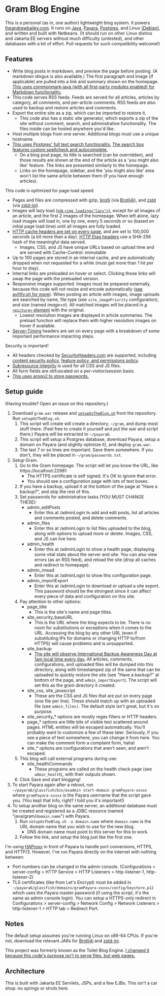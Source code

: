 # Gram Blog Engine

This is a personal (as in, one author) lightweight blog system. It powers [theandrewbailey.com](https://theandrewbailey.com/). It runs on [Java](https://openjdk.org/), [Payara](https://www.payara.fish/), [Postgres](https://www.postgresql.org/), and Linux [(Debian)](https://www.debian.org/), and written and built with Netbeans. (It should run on other Linux distros and Jakarta EE servers without much difficulty (untested), and other databases with a bit of effort. Pull requests for such compatibility welcome!)

## Features

* Write blog posts in markdown, and preview the page before posting. (A markdown dingus is also available.) The first paragraph and image (if applicable) are pulled into a link and summary shown on the homepage. [This uses commonmark-java (with all first-party modules enabled) for Markdown functionality.](https://github.com/commonmark/commonmark-java)
* This code serves RSS feeds. Feeds are served for all articles, articles by category, all comments, and per-article comments. RSS feeds are also used to backup and restore articles and comments.
* Export the entire site as a zip, which can be imported to restore it.
	* This code also has a static site generator, which exports a zip of the site without comment, search, and administrative functionality. The files inside can be hosted anywhere you'd like.
* Host multiple blogs from one server. Additional blogs must use a unique hostname.
* [This uses Postgres' full text search functionality.](https://www.postgresql.org/docs/current/textsearch.html) [The search box features custom spellcheck and autocomplete.](https://www.postgresql.org/docs/current/pgtrgm.html)
	* On a blog post page, its title is searched (can be overridden), and those results are shown at the end of the article as a 'you might also like' feature. The links are presented similarly to the homepage.
	* Links on the homepage, sidebar, and the 'you might also like' area won't list the same article between them (if you have enough articles).

This code is optimized for page load speed:

* Pages and files are compressed with gzip, [brotli](https://github.com/google/brotli) (via [Brotli4j](https://github.com/hyperxpro/Brotli4j)), and [zstd](https://github.com/facebook/zstd) (via [zstd-jni](https://github.com/luben/zstd-jni)).
* Images will lazy load [(via `<img loading="lazy">`)](https://developer.mozilla.org/en-US/docs/Web/HTML/Element/img#loading), except for all images of an article, and the first 2 images of the homepage. When left alone, lazy load images will load in, one by one, every 5 seconds or so (based on initial page load time) until all images are fully loaded.
* [HTTP cache headers are set on every page](https://developer.mozilla.org/en-US/docs/Web/HTTP/Caching), and are set to 100,000 seconds (a bit more than a day). [HTTP Etag headers](https://developer.mozilla.org/en-US/docs/Web/HTTP/Headers/ETag) use a SHA-256 hash of the meaningful data served.
	* Images, CSS, and JS have unique URLs based on upload time and are served with Cache-Control: immutable
* Up to 100 pages are stored in an internal cache, and are automatically dropped when not requested for a while (must get more than 1 hit per hour to stay).
* Internal links are preloaded on hover or select. Clicking those links will swap the page with the preloaded version.
* Responsive images supported. Images must be prepared externally, because this code will not resize and encode automatically ([see avifify.sh for more](https://gist.github.com/theandrewbailey/4e05e20a229ef2f2c1f9a6d0e326ec2a)). When posting an article with images, image uploads are searched by name, file type (see `site_imagePriority` configuration), and size (named *image*×*n*). All matched images will be placed in [a `<picture>` element](https://developer.mozilla.org/en-US/docs/Web/HTML/Element/picture) with the original.
	* Lowest resolution images are displayed in article summaries. The preload function will replace them with higher resolution images on hover if available.
* [Server-Timing](https://developer.mozilla.org/en-US/docs/Web/API/Performance_API/Server_timing) headers are set on every page with a breakdown of some important performance impacting steps.

Security is important!

* All headers checked by [SecurityHeaders.com](https://securityheaders.com/) are supported, including [content security policy](https://developer.mozilla.org/en-US/docs/Web/HTTP/CSP), [feature policy, and permissions policy](https://developer.mozilla.org/en-US/docs/Web/HTTP/Permissions_Policy).
* [Subresource integrity](https://developer.mozilla.org/en-US/docs/Web/Security/Subresource_Integrity) is used for all CSS and JS files.
* All form fields are obfuscated on a per-visitor/session basis.
* [This uses argon2 to store passwords.](https://github.com/Password4j/password4j)

## Setup guide

(Having trouble? Open an issue on this repository.)

1. Download `gram.war` release and [`setupUsTheBlog.sh`](https://github.com/theandrewbailey/gram/blob/master/setupUsTheBlog.sh) from the repository. Run `setupUsTheBlog.sh`.
	1. This script will create will create a directory, `~/gram`, and dump most stuff there. (Feel free to create it yourself and put the war and script there.) Payara will be extracted to `~/payara6`.
	1. This script will setup a Postgres database, download Payara, setup a domain on Payara (and slightly optimize it), and deploy `gram.war`.
	1. The last 7 or so lines are important. Save them somewhere. If you don't, they will be placed in `~/gram/passwords.txt`.
1. Setup Gram.
	1. Go to the Gram homepage. The script will let you know the URL, like https://localhost:22981
		* The HTTPS certificate is self signed. It's OK to ignore that error.
		* You should see a configuration page with lots of text boxes.
	1. If you have a backup, upload it at the bottom of the page at "Have a backup?", and skip the rest of this.
	1. Set passwords for administrative tasks (YOU MUST CHANGE THESE):
		* admin_editPosts
			* Enter this at /adminLogin to add and edit posts, list all articles and comments posted, and delete comments.
		* admin_files
			* Enter this at /adminLogin to list files uploaded to the blog, along with options to upload more or delete. Images, CSS, and JS can live here.
		* admin_health
			* Enter this at /adminLogin to show a health page, displaying some vital stats about the server and site. You can also view errors (as an RSS feed), and reload the site (drop all caches and redirect to homepage).
		* admin_imead
			* Enter this at /adminLogin to show this configuration page.
		* admin_importExport
			* Enter this at /adminLogin to download or upload a site export. This password should be the strongest since it can affect every piece of data and configuration on this site.
	1. Pay attention to other options:
		* page_title
			* This is the site's name and page titles.
		* site_security_baseURL
			* This is the URL where the blog expects to be. There is no room for substitutions or exceptions when it comes to the URL. Accessing the blog by any other URL (even if substituting IPs for domains or changing HTTP to/from HTTPS) will cause problems and is unsupported.
		* site_backup
			* [The site will observe International Backup Awareness Day at 1am local time every day.](https://blog.codinghorror.com/international-backup-awareness-day/) All articles, comments, configurations, and uploaded files will be dumped into this directory, along with timestamped zip of the same that can be uploaded to quickly restore the site (see "Have a backup?" at bottom of the page, and `admin_importExport`). The script will set this as the gram directory it created.
		* site_css, site_javascript
			* These are the CSS and JS files that are put on every page (one file per line). These should match up with an uploaded file (see `admin_files)`. The default style isn't great, but it's on purpose.
		* site_security_* options are mostly regex filters or HTTP headers.
		* page_* options are little bits of visible text scattered around pages. HTML entities will be escaped automatically. You'll probably want to customize a few of these later. Seriously, if you see a piece of text somewhere, you can change it from here. You can make the comment form a complaint form, haha!
		* site_* options are configurations that aren't seen, and aren't escaped.
	1. This blog will call external programs during use:
		* site_healthCommands
			* These programs are called on the health check page (see `admin_health`), with their outputs shown.
	1. Click Save and start blogging!
1. To start Payara again after a reboot, run `~/payara6/glassfish/bin/asadmin start-domain gramPayara-xxxxx` where `gramPayara-xxxxx` is the Payara username that the script gave you. (You kept that info, right? I told you it's important!)
1. To setup another blog on the same server, an additional database must be created and registered as a JDBC resource (named "java/gram/`domain.name`") with Payara.
	1. Run `setupUsTheBlog.sh -a domain.name` where `domain.name` is the URL domain name that you wish to use for the new blog.
		* DNS domain name must point to this server for this to work.
	1. Follow the link, and setup the blog just like the first one.

I'm using [HAProxy](https://www.haproxy.org/) in front of Payara to handle port conversions, HTTPS, and HTTP/3. However, I've run Payara directly on the internet with nothing between:

* Port numbers can be changed in the admin console. (Configurations > server-config > HTTP Service > HTTP Listeners > http-listener-1, http-listener-2)
* TLS certificates (like from Let's Encrypt) must be added in `~/payara6/glassfish/domains/gramPayara-xxxxx/config/keystore.p12` which uses the Payara master password (if using the script, it's the same as admin console login). You can setup a HTTPS-only redirect in Configurations > server-config > Network Config > Network Listeners > http-listener-1 > HTTP tab > Redirect Port.

## Notes

The default setup assumes you're running Linux on x86-64 CPUs. If you're not, download the relevant JARs for [Brotli4j](https://repo1.maven.org/maven2/com/aayushatharva/brotli4j/) and [zstd-jni](https://repo1.maven.org/maven2/com/github/luben/zstd-jni/).

This project was formerly known as the Toilet Blog Engine. [I changed it because this code's purpose isn't to serve files, but web pages.](https://wiki.loadingreadyrun.com/index.php/Installation_Anxiety)

## Architecture

This is built with Jakarta EE Servlets, JSPs, and a few EJBs. This isn't a car shop: no springs or struts here.
